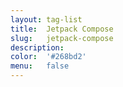 ```yaml
---
layout: tag-list
title:  Jetpack Compose
slug:   jetpack-compose
description:
color:  '#268bd2'
menu:   false
---
```

